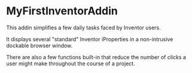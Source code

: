 # MyFirstInventorAddin

This addin simplifies a few daily tasks faced by Inventor users.

It displays several "standard" Inventor iProperties in a non-intrusive dockable browser window.

There are also a few functions built-in that reduce the number of clicks a user might make throughout the course of a project.

